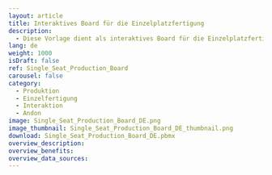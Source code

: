 ```yaml
---
layout: article
title: Interaktives Board für die Einzelplatzfertigung
description: 
  - Diese Vorlage dient als interaktives Board für die Einzelplatzfertigung. Durch die Verwendung eines Touch Screens an dem entsprechenden Arbeitsplatz, kann der jeweilige Mitarbeiter Probleme melden, Montagezeiten stoppen und sieht gleichzeitig, wie viele Teile für einen bestimmten Auftrag noch zu erledigen sind. Diese Informationen können an anderer Stelle zentral überblickt werden, um so die Produktion zu optimieren.
lang: de
weight: 1000
isDraft: false
ref: Single_Seat_Production_Board
carousel: false
category:
  - Produktion
  - Einzelfertigung
  - Interaktion
  - Andon
image: Single_Seat_Production_Board_DE.png
image_thumbnail: Single_Seat_Production_Board_DE_thumbnail.png
download: Single_Seat_Production_Board_DE.pbmx
overview_description:
overview_benefits:
overview_data_sources:
---
```

